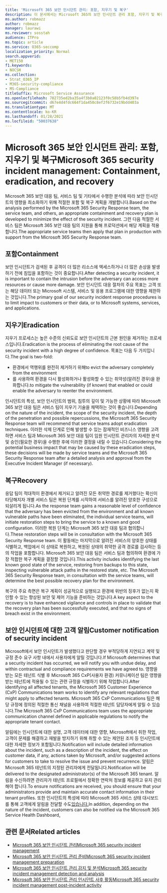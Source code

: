 ```yaml
---
title: 'Microsoft 365 보안 인시던트 관리: 포함, 지우기 및 복구'
description: 이 문서에서는 Microsoft 365의 보안 인시던트 관리 포함, 지우기 및 복구 프로세스에 대한 개요를 제공합니다.
ms.author: robmazz
author: robmazz
manager: laurawi
ms.reviewer: sosstah
audience: ITPro
ms.topic: article
ms.service: O365-seccomp
localization_priority: Normal
search.appverid:
- MET150
f1.keywords:
- NOCSH
ms.collection:
- Strat_O365_IP
- M365-security-compliance
- MS-Compliance
titleSuffix: Microsoft Service Assurance
ms.openlocfilehash: 702735ed2ba35a4f3b0a02123f0c58b5fb4d397e
ms.sourcegitcommit: d67e4d4fdc664f1da450c8ef2f6732e19bdd403a
ms.translationtype: MT
ms.contentlocale: ko-KR
ms.lasthandoff: 01/28/2021
ms.locfileid: "50037638"
---
```

# <a name="microsoft-365-security-incident-management-containment-eradication-and-recovery"></a><span data-ttu-id="2258a-103">Microsoft 365 보안 인시던트 관리: 포함, 지우기 및 복구</span><span class="sxs-lookup"><span data-stu-id="2258a-103">Microsoft 365 security incident management: Containment, eradication, and recovery</span></span>

<span data-ttu-id="2258a-104">Microsoft 365 보안 대응 팀, 서비스 팀 및 기타에서 수행한 분석에 따라 보안 인시던트의 영향을 최소화하기 위해 적절한 포함 및 복구 계획을 개발합니다.</span><span class="sxs-lookup"><span data-stu-id="2258a-104">Based on the analysis performed by the Microsoft 365 Security Response team, the service team, and others, an appropriate containment and recovery plan is developed to minimize the effect of the security incident.</span></span> <span data-ttu-id="2258a-105">그런 다음 적절한 서비스 팀은 Microsoft 365 보안 대응 팀의 지원을 통해 프로덕션에서 해당 계획을 적용합니다.</span><span class="sxs-lookup"><span data-stu-id="2258a-105">The appropriate service teams then apply that plan in production with support from the Microsoft 365 Security Response team.</span></span>

## <a name="containment"></a><span data-ttu-id="2258a-106">포함</span><span class="sxs-lookup"><span data-stu-id="2258a-106">Containment</span></span>

<span data-ttu-id="2258a-107">보안 인시던트가 검색된 후 공격이 더 많은 리소스에 액세스하거나 더 많은 손상을 발생하기 전에 침입을 포함하는 것이 중요합니다.</span><span class="sxs-lookup"><span data-stu-id="2258a-107">After detecting a security incident, it is important to contain the intrusion before the adversary can access more resources or cause more damage.</span></span> <span data-ttu-id="2258a-108">보안 인시던트 대응 절차의 주요 목표는 고객 또는 해당 데이터 또는 Microsoft 시스템, 서비스 및 응용 프로그램에 대한 영향을 제한하는 것입니다.</span><span class="sxs-lookup"><span data-stu-id="2258a-108">The primary goal of our security incident response procedures is to limit impact to customers or their data, or to Microsoft systems, services, and applications.</span></span>

## <a name="eradication"></a><span data-ttu-id="2258a-109">지우기</span><span class="sxs-lookup"><span data-stu-id="2258a-109">Eradication</span></span>

<span data-ttu-id="2258a-110">지우기 프로세스는 높은 수준의 신뢰도로 보안 인시던트의 근본 원인을 제거하는 프로세스입니다.</span><span class="sxs-lookup"><span data-stu-id="2258a-110">Eradication is the process of eliminating the root cause of the security incident with a high degree of confidence.</span></span> <span data-ttu-id="2258a-111">목표는 다음 두 가지입니다.</span><span class="sxs-lookup"><span data-stu-id="2258a-111">The goal is two-fold:</span></span>

- <span data-ttu-id="2258a-112">환경에서 역행위를 완전히 제거하기 위해</span><span class="sxs-lookup"><span data-stu-id="2258a-112">to evict the adversary completely from the environment</span></span>
- <span data-ttu-id="2258a-113">를 사용하여 환경을 다시 활성화하거나 활성화할 수 있는 취약성(알려진 경우)을 완화합니다.</span><span class="sxs-lookup"><span data-stu-id="2258a-113">to mitigate the vulnerability (if known) that enabled or could enable the adversary to reenter the environment.</span></span>

<span data-ttu-id="2258a-114">인시던트의 특성, 보안 인시던트의 범위, 침투의 깊이 및 가능한 상황에 따라 Microsoft 365 보안 대응 팀은 서비스 팀이 지우기 기술을 채택하는 것이 좋습니다.</span><span class="sxs-lookup"><span data-stu-id="2258a-114">Depending on the nature of the incident, the scope of the security incident, the depth of the penetration and possible repercussions, the Microsoft 365 Security Response team will recommend that service teams adopt eradication techniques.</span></span> <span data-ttu-id="2258a-115">이러한 삭제 단계로 인해 발생할 수 있는 잠재적인 비즈니스 영향을 고려하면 서비스 팀과 Microsoft 365 보안 대응 팀이 임원 인시던트 관리자의 자세한 분석 및 승인(필요한 경우)을 수행한 후에 이러한 결정을 내릴 수 있습니다.</span><span class="sxs-lookup"><span data-stu-id="2258a-115">Considering the potential business impact that may be caused by these eradication steps, these decisions will be made by service teams and the Microsoft 365 Security Response team after a detailed analysis and approval from the Executive Incident Manager (if necessary).</span></span>

## <a name="recovery"></a><span data-ttu-id="2258a-116">복구</span><span class="sxs-lookup"><span data-stu-id="2258a-116">Recovery</span></span>

<span data-ttu-id="2258a-117">응답 팀이 적대적이 환경에서 제거되고 알려진 모든 취약한 경로를 제거했다는 확신이 타당해지자 개별 서비스 팀은 복원 단계를 시작하여 서비스를 알려진 양호한 구성으로 되살리게 됩니다.</span><span class="sxs-lookup"><span data-stu-id="2258a-117">As the response team gains a reasonable level of confidence that the adversary has been evicted from the environment and all known vulnerable paths have been eliminated, the individual service teams, will initiate restoration steps to bring the service to a known and good configuration.</span></span> <span data-ttu-id="2258a-118">이러한 복원 단계는 Microsoft 365 보안 대응 팀과 협의합니다.</span><span class="sxs-lookup"><span data-stu-id="2258a-118">These restoration steps will be in consultation with the Microsoft 365 Security Response team.</span></span> <span data-ttu-id="2258a-119">이 활동에는 마지막으로 알려진 서비스의 양호한 상태를 식별하고, 백업에서 이 상태로 복원하고, 복원된 상태의 취약한 공격 경로를 검사하는 등의 작업을 포함합니다. Microsoft 365 보안 대응 팀은 서비스 팀과 협의하여 환경에 가장 적합한 복구 계획을 결정할 것입니다.</span><span class="sxs-lookup"><span data-stu-id="2258a-119">This activity includes identifying the last known good state of the service, restoring from backups to this state, inspecting vulnerable attack paths in the restored state, etc. The Microsoft 365 Security Response team, in consultation with the service teams, will determine the best possible recovery plan for the environment.</span></span>

<span data-ttu-id="2258a-120">복구의 주요 측면은 복구 계획이 성공적으로 실행되고 환경에 위반의 징후가 없는지 확인할 수 있는 향상된 보안 및 제어 기능을 준비하는 것입니다.</span><span class="sxs-lookup"><span data-stu-id="2258a-120">A key aspect to the recovery is to have enhanced vigilance and controls in place to validate that the recovery plan has been successfully executed, and that no signs of breach exist in the environment.</span></span>

## <a name="customer-notification-of-security-incident"></a><span data-ttu-id="2258a-121">보안 인시던트에 대한 고객 알림</span><span class="sxs-lookup"><span data-stu-id="2258a-121">Customer notification of security incident</span></span>

<span data-ttu-id="2258a-122">Microsoft에서 보안 인시던트가 발생했다고 판단할 경우 부적당하게 지연되고 계약 및 규정 준수 요구 사항 내에서 사용자에게 알릴 것입니다.</span><span class="sxs-lookup"><span data-stu-id="2258a-122">If Microsoft determines that a security incident has occurred, we will notify you with undue delay, and within contractual and compliance requirements we have agreed to.</span></span> <span data-ttu-id="2258a-123">영향을 받는 모든 테넌트 식별 후 Microsoft 365 CxP(사용자 환경) 커뮤니케이션 팀은 영향을 받는 테넌트에 적용될 수 있는 관련 규정을 식별하기 위해 작업합니다.</span><span class="sxs-lookup"><span data-stu-id="2258a-123">After identifying all affected tenants, the Microsoft 365 Customer Experience (CxP) Communications team works to identify any relevant regulations that might apply to affected tenants.</span></span> <span data-ttu-id="2258a-124">Microsoft 365 CxP Communications 팀은 해당 규정에 정의된 적절한 통신 채널을 사용하여 적절한 테넌트 담당자에게 알릴 수 있습니다.</span><span class="sxs-lookup"><span data-stu-id="2258a-124">The Microsoft 365 CxP Communications team uses the appropriate communication channel defined in applicable regulations to notify the appropriate tenant contact.</span></span>

<span data-ttu-id="2258a-125">알림에는 인시던트에 대한 설명, 고객 데이터에 대한 영향, Microsoft에서 취한 작업, 고객이 문제를 해결하고 재발을 방지하기 위해 취할 수 있는 제안된 조치 등 인시던트에 대한 자세한 정보가 포함됩니다.</span><span class="sxs-lookup"><span data-stu-id="2258a-125">Notification will include detailed information about the incident, such as a description of the incident, the effect on customer data, if any, actions taken by Microsoft, and/or suggested actions for customers to take to resolve the issue and prevent recurrence.</span></span> <span data-ttu-id="2258a-126">알림은 Microsoft 365 테넌트의 지정된 관리자에게 전달됩니다.</span><span class="sxs-lookup"><span data-stu-id="2258a-126">Notification will be delivered to the designated administrator(s) of the Microsoft 365 tenant.</span></span> <span data-ttu-id="2258a-127">알림을 수신하려면 관리자가 테넌트 프로필에서 정확한 연락처 정보를 제공하고 유지 관리해야 합니다.</span><span class="sxs-lookup"><span data-stu-id="2258a-127">To ensure notifications are received, you should ensure that your administrators provide and maintain accurate contact information in their tenant profiles.</span></span> <span data-ttu-id="2258a-128">또한 인시던트의 특성에 따라 Microsoft 365 서비스 상태 대시보드를 통해 고객에게 알림을 전달할 수도[있습니다.](http://status.yammer.com/)</span><span class="sxs-lookup"><span data-stu-id="2258a-128">In addition, depending on the nature of the incident, customers can also be notified via the Microsoft 365 Service Health Dashboard[.](http://status.yammer.com/)</span></span>

## <a name="related-articles"></a><span data-ttu-id="2258a-129">관련 문서</span><span class="sxs-lookup"><span data-stu-id="2258a-129">Related articles</span></span>

- [<span data-ttu-id="2258a-130">Microsoft 365 보안 인시던트 관리</span><span class="sxs-lookup"><span data-stu-id="2258a-130">Microsoft 365 security incident management</span></span>](assurance-security-incident-management.md)
- [<span data-ttu-id="2258a-131">Microsoft 365 보안 인시던트 관리 준비</span><span class="sxs-lookup"><span data-stu-id="2258a-131">Microsoft 365 security incident management preparation</span></span>](assurance-sim-preparation.md)
- [<span data-ttu-id="2258a-132">Microsoft 365 보안 인시던트 관리 감지 및 분석</span><span class="sxs-lookup"><span data-stu-id="2258a-132">Microsoft 365 security incident management detection and analysis</span></span>](assurance-sim-detection-analysis.md)
- [<span data-ttu-id="2258a-133">Microsoft 365 보안 인시던트 관리 인시던트 사후 활동</span><span class="sxs-lookup"><span data-stu-id="2258a-133">Microsoft 365 security incident management post-incident activity</span></span>](assurance-sim-post-incident-activity.md)
